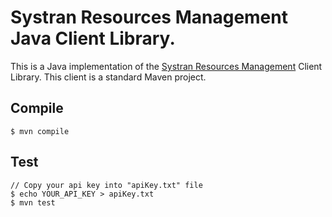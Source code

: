 # Systran Resources Management Java Client Library.
This is a Java implementation of the [Systran Resources Management](https://platform.systran.net/reference/resources) Client Library.
This client is a standard Maven project.

## Compile

```
$ mvn compile
```

## Test

```
// Copy your api key into "apiKey.txt" file
$ echo YOUR_API_KEY > apiKey.txt
$ mvn test
```
